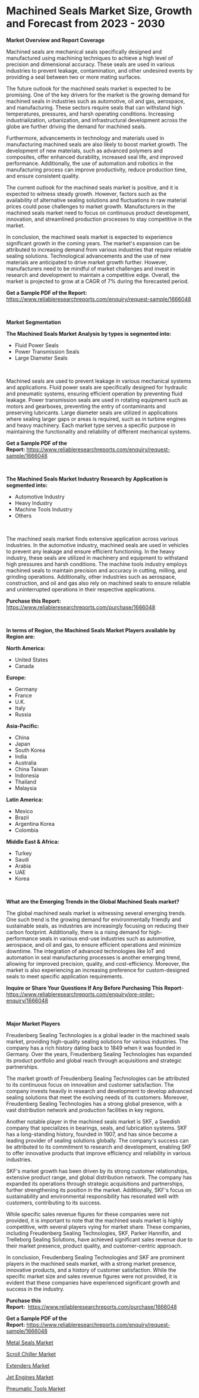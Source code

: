 <p><h1>Machined Seals Market Size, Growth and Forecast from 2023 - 2030</h1></p><p><strong>Market Overview and Report Coverage</strong></p>
<p><p>Machined seals are mechanical seals specifically designed and manufactured using machining techniques to achieve a high level of precision and dimensional accuracy. These seals are used in various industries to prevent leakage, contamination, and other undesired events by providing a seal between two or more mating surfaces.</p><p>The future outlook for the machined seals market is expected to be promising. One of the key drivers for the market is the growing demand for machined seals in industries such as automotive, oil and gas, aerospace, and manufacturing. These sectors require seals that can withstand high temperatures, pressures, and harsh operating conditions. Increasing industrialization, urbanization, and infrastructural development across the globe are further driving the demand for machined seals.</p><p>Furthermore, advancements in technology and materials used in manufacturing machined seals are also likely to boost market growth. The development of new materials, such as advanced polymers and composites, offer enhanced durability, increased seal life, and improved performance. Additionally, the use of automation and robotics in the manufacturing process can improve productivity, reduce production time, and ensure consistent quality.</p><p>The current outlook for the machined seals market is positive, and it is expected to witness steady growth. However, factors such as the availability of alternative sealing solutions and fluctuations in raw material prices could pose challenges to market growth. Manufacturers in the machined seals market need to focus on continuous product development, innovation, and streamlined production processes to stay competitive in the market.</p><p>In conclusion, the machined seals market is expected to experience significant growth in the coming years. The market's expansion can be attributed to increasing demand from various industries that require reliable sealing solutions. Technological advancements and the use of new materials are anticipated to drive market growth further. However, manufacturers need to be mindful of market challenges and invest in research and development to maintain a competitive edge. Overall, the market is projected to grow at a CAGR of 7% during the forecasted period.</p></p>
<p><strong>Get a Sample PDF of the Report:</strong> <a href="https://www.reliableresearchreports.com/enquiry/request-sample/1666048">https://www.reliableresearchreports.com/enquiry/request-sample/1666048</a></p>
<p>&nbsp;</p>
<p><strong>Market Segmentation</strong></p>
<p><strong>The Machined Seals Market Analysis by types is segmented into:</strong></p>
<p><ul><li>Fluid Power Seals</li><li>Power Transmission Seals</li><li>Large Diameter Seals</li></ul></p>
<p>&nbsp;</p>
<p><p>Machined seals are used to prevent leakage in various mechanical systems and applications. Fluid power seals are specifically designed for hydraulic and pneumatic systems, ensuring efficient operation by preventing fluid leakage. Power transmission seals are used in rotating equipment such as motors and gearboxes, preventing the entry of contaminants and preserving lubricants. Large diameter seals are utilized in applications where sealing larger gaps or areas is required, such as in turbine engines and heavy machinery. Each market type serves a specific purpose in maintaining the functionality and reliability of different mechanical systems.</p></p>
<p><strong>Get a Sample PDF of the Report:</strong>&nbsp;<a href="https://www.reliableresearchreports.com/enquiry/request-sample/1666048">https://www.reliableresearchreports.com/enquiry/request-sample/1666048</a></p>
<p>&nbsp;</p>
<p><strong>The Machined Seals Market Industry Research by Application is segmented into:</strong></p>
<p><ul><li>Automotive Industry</li><li>Heavy Industry</li><li>Machine Tools Industry</li><li>Others</li></ul></p>
<p>&nbsp;</p>
<p><p>The machined seals market finds extensive application across various industries. In the automotive industry, machined seals are used in vehicles to prevent any leakage and ensure efficient functioning. In the heavy industry, these seals are utilized in machinery and equipment to withstand high pressures and harsh conditions. The machine tools industry employs machined seals to maintain precision and accuracy in cutting, milling, and grinding operations. Additionally, other industries such as aerospace, construction, and oil and gas also rely on machined seals to ensure reliable and uninterrupted operations in their respective applications.</p></p>
<p><strong>Purchase this Report:</strong>&nbsp; <a href="https://www.reliableresearchreports.com/purchase/1666048">https://www.reliableresearchreports.com/purchase/1666048</a></p>
<p>&nbsp;</p>
<p><strong>In terms of Region, the Machined Seals Market Players available by Region are:</strong></p>
<p>
    <p> <strong> North America: </strong>
        <ul>
            <li>United States</li>
            <li>Canada</li>
        </ul>
        </p> 
    <p> <strong> Europe: </strong>
        <ul>
            <li>Germany</li>
            <li>France</li>
            <li>U.K.</li>
            <li>Italy</li>
            <li>Russia</li>
        </ul>
        </p> 
    <p> <strong> Asia-Pacific: </strong>
        <ul>
            <li>China</li>
            <li>Japan</li>
            <li>South Korea</li>
            <li>India</li>
            <li>Australia</li>
            <li>China Taiwan</li>
            <li>Indonesia</li>
            <li>Thailand</li>
            <li>Malaysia</li>
        </ul>
        </p> 
    <p> <strong> Latin America: </strong>
        <ul>
            <li>Mexico</li>
            <li>Brazil</li>
            <li>Argentina Korea</li>
            <li>Colombia</li>
        </ul>
        </p> 
    <p> <strong> Middle East & Africa: </strong>
        <ul>
            <li>Turkey</li>
            <li>Saudi</li>
            <li>Arabia</li>
            <li>UAE</li>
            <li>Korea</li>
        </ul>
    </p>
    </p>
<p>&nbsp;</p>
<p><strong>What are the Emerging Trends in the Global Machined Seals market?</strong></p>
<p><p>The global machined seals market is witnessing several emerging trends. One such trend is the growing demand for environmentally friendly and sustainable seals, as industries are increasingly focusing on reducing their carbon footprint. Additionally, there is a rising demand for high-performance seals in various end-use industries such as automotive, aerospace, and oil and gas, to ensure efficient operations and minimize downtime. The integration of advanced technologies like IoT and automation in seal manufacturing processes is another emerging trend, allowing for improved precision, quality, and cost-efficiency. Moreover, the market is also experiencing an increasing preference for custom-designed seals to meet specific application requirements.</p></p>
<p><strong>Inquire or Share Your Questions If Any Before Purchasing This Report</strong>- <a href="https://www.reliableresearchreports.com/enquiry/pre-order-enquiry/1666048">https://www.reliableresearchreports.com/enquiry/pre-order-enquiry/1666048</a></p>
<p>&nbsp;</p>
<p><strong>Major Market Players</strong></p>
<p><p>Freudenberg Sealing Technologies is a global leader in the machined seals market, providing high-quality sealing solutions for various industries. The company has a rich history dating back to 1849 when it was founded in Germany. Over the years, Freudenberg Sealing Technologies has expanded its product portfolio and global reach through acquisitions and strategic partnerships.</p><p>The market growth of Freudenberg Sealing Technologies can be attributed to its continuous focus on innovation and customer satisfaction. The company invests heavily in research and development to develop advanced sealing solutions that meet the evolving needs of its customers. Moreover, Freudenberg Sealing Technologies has a strong global presence, with a vast distribution network and production facilities in key regions.</p><p>Another notable player in the machined seals market is SKF, a Swedish company that specializes in bearings, seals, and lubrication systems. SKF has a long-standing history, founded in 1907, and has since become a leading provider of sealing solutions globally. The company's success can be attributed to its commitment to research and development, enabling SKF to offer innovative products that improve efficiency and reliability in various industries.</p><p>SKF's market growth has been driven by its strong customer relationships, extensive product range, and global distribution network. The company has expanded its operations through strategic acquisitions and partnerships, further strengthening its position in the market. Additionally, SKF's focus on sustainability and environmental responsibility has resonated well with customers, contributing to its success.</p><p>While specific sales revenue figures for these companies were not provided, it is important to note that the machined seals market is highly competitive, with several players vying for market share. These companies, including Freudenberg Sealing Technologies, SKF, Parker Hannifin, and Trelleborg Sealing Solutions, have achieved significant sales revenue due to their market presence, product quality, and customer-centric approach.</p><p>In conclusion, Freudenberg Sealing Technologies and SKF are prominent players in the machined seals market, with a strong market presence, innovative products, and a history of customer satisfaction. While the specific market size and sales revenue figures were not provided, it is evident that these companies have experienced significant growth and success in the industry.</p></p>
<p><strong>Purchase this Report:</strong>&nbsp;&nbsp;<a href="https://www.reliableresearchreports.com/purchase/1666048">https://www.reliableresearchreports.com/purchase/1666048</a></p>
<p></p>
<p><strong>Get a Sample PDF of the Report:</strong>&nbsp;<a href="https://www.reliableresearchreports.com/enquiry/request-sample/1666048">https://www.reliableresearchreports.com/enquiry/request-sample/1666048</a></p>
<p><p><a href="https://medium.com/@reyeshowell655/metal-seals-market-trends-forecast-and-competitive-analysis-to-2030-dea1ee5ac8f9">Metal Seals Market</a></p><p><a href="https://medium.com/@samirmayert107/scroll-chiller-market-size-and-market-trends-complete-industry-overview-2023-to-2030-bfa7e6df6faf">Scroll Chiller Market</a></p><p><a href="https://medium.com/@jarredmertz2772/analyzing-extenders-market-global-industry-perspective-and-forecast-2023-to-2030-f6f94b848294">Extenders Market</a></p><p><a href="https://medium.com/@jonatanjast6362/analyzing-jet-engines-market-global-industry-perspective-and-forecast-2023-to-2030-6f7365770415">Jet Engines Market</a></p><p><a href="https://medium.com/@charityrice2662/pneumatic-tools-market-outlook-industry-overview-and-forecast-2023-to-2030-0c012a4b946e">Pneumatic Tools Market</a></p></p>